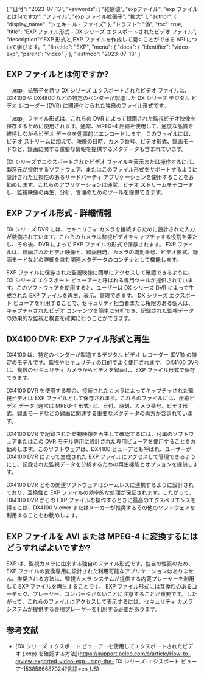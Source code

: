 {
"日付": "2023-07-13",
  "keywords": [
"経験値",
"expファイル",
"exp ファイルとは何ですか",
"ファイル",
"exp ファイル拡張子",
"拡大"
],
  "author": {
"display_name": "シェキール・ファイズ"
},
"ドラフト": "偽",
"toc": true,
"title": "EXP ファイル形式 - DX シリーズ エクスポートされたビデオ ファイル",
  "description":"EXP 形式と,EXP ファイルを作成して開くことができる API について学びます。",
"linktitle": "EXP",
  "menu": {
    "docs": {
      "identifier": "video-exp",
"parent": "video"
}
},
"lastmod": "2023-07-13"
}

## EXP ファイルとは何ですか?

「.exp」拡張子を持つ DX シリーズ エクスポートされたビデオ ファイルは、DX4100 や DX4800 などの特定のベンダーが製造した DX シリーズ デジタル ビデオ レコーダー (DVR) に関連付けられた独自のファイル形式です。

「.exp」ファイル形式は、これらの DVR によって録画された監視ビデオ映像を保存するために使用されます。通常、MPEG-4 圧縮を使用して、適度な品質を維持しながらビデオ データを効率的にエンコードします。このファイルには、ビデオ ストリームに加えて、映像の日時、カメラ番号、ビデオ形式、録画モードなど、録画に関する重要な情報を提供するメタデータも含まれています。

DX シリーズでエクスポートされたビデオ ファイルを表示または操作するには、製造元が提供するソフトウェア、またはこのファイル形式をサポートするように設計された互換性のあるサードパーティ アプリケーションを使用することをお勧めします。これらのアプリケーションは通常、ビデオ ストリームをデコードし、監視映像の再生、分析、管理のためのツールを提供できます。

## EXP ファイル形式 - 詳細情報

DX シリーズ DVR には、セキュリティ カメラを接続するために設計された入力が装備されています。これらのカメラは監視ビデオをキャプチャする役割を果たし、その後、DVR によって EXP ファイルの形式で保存されます。 EXP ファイルは、録画されたビデオ映像と、録画日時、カメラの識別番号、ビデオ形式、録画モードなどの詳細を含む関連メタデータのコンテナとして機能します。

EXP ファイルに保存された監視映像に簡単にアクセスして確認できるように、DX シリーズ エクスポート ビューアーと呼ばれる専用ツールが提供されています。このソフトウェアを使用すると、ユーザーは DX シリーズ DVR によって生成された EXP ファイルを再生、表示、管理できます。 DX シリーズ エクスポート ビューアを利用することで、セキュリティ担当者または権限のある個人は、キャプチャされたビデオ コンテンツを簡単に分析でき、記録された監視データの効果的な監視と検査を確実に行うことができます。

## DX4100 DVR: EXP ファイル形式と再生

DX4100 は、特定のベンダーが製造するデジタル ビデオ レコーダー (DVR) の特定のモデルです。監視やセキュリティの目的でよく使用されます。 DX4100 DVR は、複数のセキュリティ カメラからビデオを録画し、EXP ファイル形式で保存できます。

DX4100 DVR を使用する場合、接続されたカメラによってキャプチャされた監視ビデオは EXP ファイルとして保存されます。これらのファイルには、圧縮ビデオ データ (通常は MPEG-4 形式) と、日付、時刻、カメラ番号、ビデオ形式、録画モードなどの録画に関連する重要なメタデータの両方が含まれています。

DX4100 DVR で記録された監視映像を再生して確認するには、付属のソフトウェアまたはこの DVR モデル専用に設計された専用ビューアを使用することをお勧めします。このソフトウェアは、DX4100 ビューアとも呼ばれ、ユーザーが DX4100 DVR によって生成された EXP ファイルにアクセスして管理できるようにし、記録された監視データを分析するための再生機能とオプションを提供します。

DX4100 DVR とその関連ソフトウェアはシームレスに連携するように設計されており、互換性と EXP ファイルの効率的な処理が保証されます。したがって、DX4100 DVR からの EXP ファイルを操作するときに最高のエクスペリエンスを得るには、DX4100 Viewer またはメーカーが推奨するその他のソフトウェアを利用することをお勧めします。


## EXP ファイルを AVI または MPEG-4 に変換するにはどうすればよいですか?

EXP は、監視カメラに由来する独自のファイル形式です。独自の性質のため、EXP ファイルの変換専用に設計された利用可能なアプリケーションはありません。推奨される方法は、監視カメラ システムが提供する内蔵プレーヤーを利用して EXP ファイルを再生することです。 EXP ファイル形式には互換性のあるコーデック、プレーヤー、コンバータがないことに注意することが重要です。したがって、これらのファイルにアクセスして表示するには、セキュリティ カメラ システムが提供する専用プレーヤーを利用する必要があります。

## 参考文献
* [DX シリーズ エクスポート ビューアーを使用してエクスポートされたビデオ (.exp) を確認する方法](https://support.pelco.com/s/article/How-to-review-exported-video-exp-using-the- DX シリーズ-エクスポート ビューア-1538586687024?言語=en_US)







